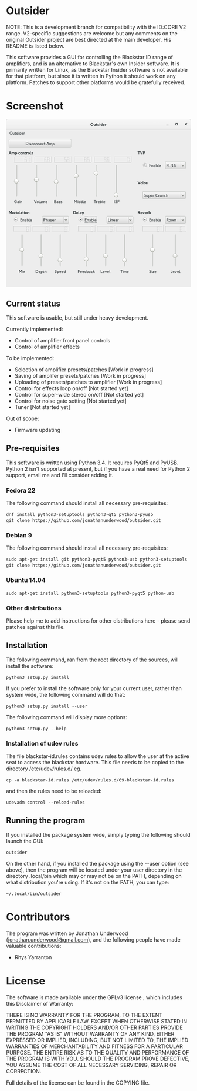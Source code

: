 
# Outsider

NOTE: This is a development branch for compatibility with the ID:CORE V2 range.
V2-specific suggestions are welcome but any comments on the original Outsider project are best
directed at the main developer. His README is listed below.

This software provides a GUI for controlling the Blackstar ID range of
amplifiers, and is an alternative to Blackstar's own Insider
software. It is primarily written for Linux, as the Blackstar Insider
software is not available for that platform, but since it is written
in Python it should work on any platform. Patches to support other
platforms would be gratefully received.

# Screenshot

![A screenshot to whet your apetite:](./outsider-screenshot.png?raw=true "Screenshot")

## Current status

This software is usable, but still under heavy development.

Currently implemented:
- Control of amplifier front panel controls
- Control of amplifier effects

To be implemented:
- Selection of amplifier presets/patches [Work in progress]
- Saving of amplifer presets/patches [Work in progress]
- Uploading of presets/patches to amplifier [Work in progress]
- Control for effects loop on/off [Not started yet]
- Control for super-wide stereo on/off [Not started yet]
- Control for noise gate setting [Not started yet]
- Tuner [Not started yet]

Out of scope:
- Firmware updating

## Pre-requisites

This software is written using Python 3.4. It requires PyQt5 and
PyUSB. Python 2 isn't supported at present, but if you have a real
need for Python 2 support, email me and I'll consider adding it.

### Fedora 22
The following command should install all necessary pre-requisites:

    dnf install python3-setuptools python3-qt5 python3-pyusb
    git clone https://github.com/jonathanunderwood/outsider.git
    
### Debian 9
The following command should install all necessary pre-requisites:

    sudo apt-get install git python3-pyqt5 python3-usb python3-setuptools
    git clone https://github.com/jonathanunderwood/outsider.git

### Ubuntu 14.04

    sudo apt-get install python3-setuptools python3-pyqt5 python-usb

### Other distributions

Please help me to add instructions for other distributions here -
please send patches against this file.

## Installation

The following command, ran from the root directory of the sources,
will install the software:

    python3 setup.py install

If you prefer to install the software only for your current user,
rather than system wide, the following command will do that:

    python3 setup.py install --user

The following command will display more options:

    python3 setup.py --help

### Installation of udev rules

The file blackstar-id.rules contains udev rules to allow the user at
the active seat to access the blackstar hardware. This file needs to
be copied to the directory /etc/udev/rules.d/ eg.

    cp -a blackstar-id.rules /etc/udev/rules.d/69-blackstar-id.rules

and then the rules need to be reloaded:

    udevadm control --reload-rules

## Running the program

If you installed the package system wide, simply typing the following
should launch the GUI:

    outsider

On the other hand, if you installed the package using the --user
option (see above), then the program will be located under your user
directory in the directory .local/bin which may or may not be on the
PATH, depending on what distribution you're using. If it's not on the
PATH, you can type:

    ~/.local/bin/outsider

# Contributors

The program was written by Jonathan Underwood
(jonathan.underwood@gmail.com), and the following people have made
valuable contributions:

- Rhys Yarranton 

# License

The software is made available under the GPLv3 license , which
includes this Disclaimer of Warranty:

THERE IS NO WARRANTY FOR THE PROGRAM, TO THE EXTENT PERMITTED BY
APPLICABLE LAW.  EXCEPT WHEN OTHERWISE STATED IN WRITING THE COPYRIGHT
HOLDERS AND/OR OTHER PARTIES PROVIDE THE PROGRAM "AS IS" WITHOUT
WARRANTY OF ANY KIND, EITHER EXPRESSED OR IMPLIED, INCLUDING, BUT NOT
LIMITED TO, THE IMPLIED WARRANTIES OF MERCHANTABILITY AND FITNESS FOR
A PARTICULAR PURPOSE.  THE ENTIRE RISK AS TO THE QUALITY AND
PERFORMANCE OF THE PROGRAM IS WITH YOU.  SHOULD THE PROGRAM PROVE
DEFECTIVE, YOU ASSUME THE COST OF ALL NECESSARY SERVICING, REPAIR OR
CORRECTION.

Full details of the license can be found in the COPYING file.
